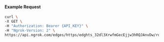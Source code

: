 <!-- Code generated for API Clients. DO NOT EDIT. -->

#### Example Request

```bash
curl \
-X GET \
-H "Authorization: Bearer {API_KEY}" \
-H "Ngrok-Version: 2" \
https://api.ngrok.com/edges/https/edghts_32dl3XrwfmGecEjjw3hRQJAnvDw/routes/edghtsrt_32dl3Wpt2teIZxGXNqdoI5E6DTf
```

